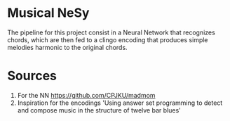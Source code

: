 # Musical NeSy

The pipeline for this project consist in a Neural Network that recognizes chords,
which are then fed to a clingo encoding that produces simple melodies harmonic
to the original chords.

# Sources

1. For the NN https://github.com/CPJKU/madmom
2. Inspiration for the encodings 'Using answer set programming to detect and compose
music in the structure of twelve bar blues'
